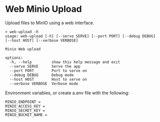 # Web Minio Upload

Upload files to MinIO using a web interface.


```
> web-upload -h
usage: web-upload [-h] [--serve SERVE] [--port PORT] [--debug DEBUG] [--host HOST] [--verbose VERBOSE]

Minio Web upload

options:
  -h, --help         show this help message and exit
  --serve SERVE      Serve the app
  --port PORT        Port to serve on
  --debug DEBUG      Debug mode
  --host HOST        Host to serve on
  --verbose VERBOSE  Verbose mode
```


Environment variables, or create a.env file with the following:
```
MINIO_ENDPOINT = 
MINIO_ACCESS_KEY =
MINIO_SECRET_KEY = 
MINIO_BUCKET_NAME = 
```

